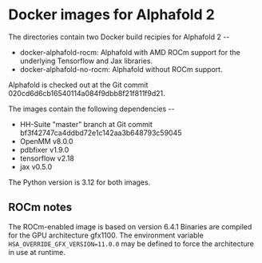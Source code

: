 Docker images for Alphafold 2
=============================

The directories contain two Docker build recipies for Alphafold 2 --

- docker-alphafold-rocm: Alphafold with AMD ROCm support for the underlying Tensorflow and Jax libraries.
- docker-alphafold-no-rocm: Alphafold without ROCm support.

Alphafold is checked out at the Git commit 020cd6d6cb16540114a084f9dbb8f21f811f9d21.

The images contain the following dependencies --

- HH-Suite "master" branch at Git commit bf3f42747ca4ddbd72e1c142aa3b648793c59045
- OpenMM v8.0.0
- pdbfixer v1.9.0
- tensorflow v2.18
- jax v0.5.0

The Python version is 3.12 for both images.

ROCm notes
----------

The ROCm-enabled image is based on version 6.4.1 Binaries are compiled for the
GPU architecture gfx1100. The environment variable
`HSA_OVERRIDE_GFX_VERSION=11.0.0` may be defined to force the architecture in
use at runtime.
